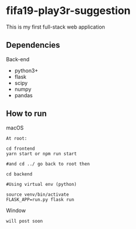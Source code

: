# fifa19-play3r-suggestion
This is my first full-stack web application

## Dependencies
Back-end
- python3+
- flask
- scipy
- numpy
- pandas

## How to run
macOS
```
At root:

cd frontend
yarn start or npm run start

#and cd ../ go back to root then

cd backend

#Using virtual env (python)

source venv/bin/activate
FLASK_APP=run.py flask run
```
Window
```
will post soon
```
